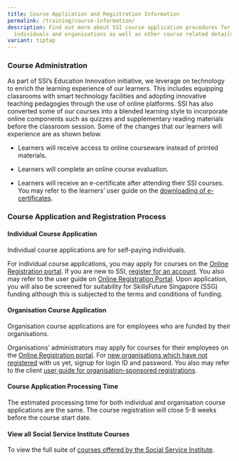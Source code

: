 ```yaml
---
title: Course Application and Registration Information
permalink: /training/course-information/
description: Find out more about SSI course application procedures for
  individuals and organisations as well as other course related details here.
variant: tiptap
---
```

<h3><strong>Course Administration</strong></h3>
<p>As part of SSI’s Education Innovation initiative, we leverage on technology
to enrich the learning experience of our learners. This includes equipping
classrooms with smart technology facilities and adopting innovative teaching
pedagogies through the use of online platforms. SSI has also converted
some of our courses into a blended learning style to incorporate online
components such as quizzes and supplementary reading materials before the
classroom session. Some of the changes that our learners will experience
are as shown below.</p>
<ul>
<li>
<p>Learners will receive access to online courseware instead of printed materials.</p>
</li>
<li>
<p>Learners will complete an online course evaluation.</p>
</li>
<li>
<p>Learners will receive an e-certificate after attending their SSI courses.
You may refer to the learners’ user guide on the <a href="https://www.ssi.gov.sg/resources/learnhere/" rel="noopener noreferrer nofollow" target="_blank">downloading of e-certificates</a>.</p>
</li>
</ul>
<h3><strong>Course Application and Registration Process</strong></h3>
<h4><strong>Individual Course Application</strong></h4>
<p>Individual course applications are for self-paying individuals.</p>
<p>For individual course applications, you may apply for courses on the
<a href="https://www.ssi.gov.sg/resources/learnhere/" rel="noopener noreferrer nofollow" target="_blank">Online Registration portal</a>. If you are new to SSI, <a href="https://iltms.ssi.gov.sg/registration#/SignUpforIndividual" rel="noopener noreferrer nofollow" target="_blank">register for an account</a>.
You also may refer to the user guide on <a href="https://www.ssi.gov.sg/resources/learnhere/" rel="noopener noreferrer nofollow" target="_blank">Online Registration Portal</a>.
Upon application, you will also be screened for suitability for SkillsFuture
Singapore (SSG) funding although this is subjected to the terms and conditions
of funding.</p>
<h4><strong>Organisation Course Application</strong></h4>
<p>Organisation course applications are for employees who are funded by their
organisations.</p>
<p>Organisations’ administrators may apply for courses for their employees
on the <a href="https://www.ssi.gov.sg/resources/learnhere/" rel="noopener noreferrer nofollow" target="_blank">Online Registration portal</a>.
For <a href="https://iltms.ssi.gov.sg/registration#/SignUpforIndividual" rel="noopener noreferrer nofollow" target="_blank">new organisations which have not registered</a> with
us yet, signup for login ID and password. You also may refer to the client
<a href="https://www.ssi.gov.sg/resources/learnhere/" rel="noopener noreferrer nofollow" target="_blank">user guide for organisation-sponsored registrations</a>.</p>
<h4><strong>Course Application Processing Time</strong></h4>
<p>The estimated processing time for both individual and organisation course
applications are the same. The course registration will close 5-8 weeks
before the course start date.</p>
<h4><strong>View all Social Service Institute Courses</strong></h4>
<p>To view the full suite of <a href="https://iltms.ssi.gov.sg/registration#/Course" rel="noopener noreferrer nofollow" target="_blank">courses offered by the Social Service Institute</a>.</p>